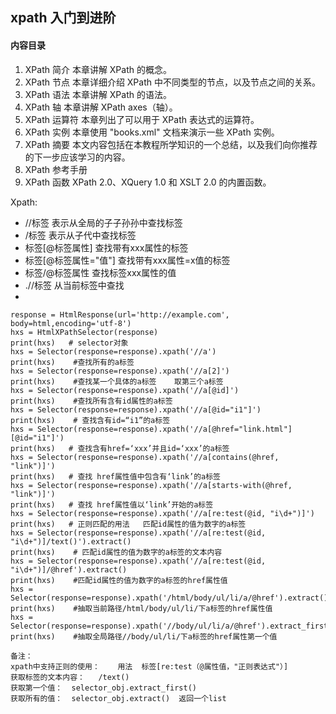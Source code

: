 ## xpath 入门到进阶


#### 内容目录

1. XPath 简介
本章讲解 XPath 的概念。
2. XPath 节点
本章详细介绍 XPath 中不同类型的节点，以及节点之间的关系。
3. XPath 语法
本章讲解 XPath 的语法。
4. XPath 轴
本章讲解 XPath axes（轴）。
5. XPath 运算符
本章列出了可以用于 XPath 表达式的运算符。
6. XPath 实例
本章使用 "books.xml" 文档来演示一些 XPath 实例。
7. XPath 摘要
本文内容包括在本教程所学知识的一个总结，以及我们向你推荐的下一步应该学习的内容。
8. XPath 参考手册
9. XPath 函数
XPath 2.0、XQuery 1.0 和 XSLT 2.0 的内置函数。


Xpath:
- //标签                  表示从全局的子子孙孙中查找标签
- /标签                   表示从子代中查找标签
- 标签[@标签属性]           查找带有xxx属性的标签
- 标签[@标签属性="值"]      查找带有xxx属性=x值的标签
- 标签/@标签属性            查找标签xxx属性的值
- .//标签                 从当前标签中查找
- 
```
response = HtmlResponse(url='http://example.com', body=html,encoding='utf-8')
hxs = HtmlXPathSelector(response)
print(hxs)   # selector对象
hxs = Selector(response=response).xpath('//a')
print(hxs)    #查找所有的a标签
hxs = Selector(response=response).xpath('//a[2]')
print(hxs)    #查找某一个具体的a标签    取第三个a标签
hxs = Selector(response=response).xpath('//a[@id]')
print(hxs)    #查找所有含有id属性的a标签
hxs = Selector(response=response).xpath('//a[@id="i1"]')
print(hxs)    # 查找含有id=“i1”的a标签
hxs = Selector(response=response).xpath('//a[@href="link.html"][@id="i1"]')
print(hxs)   # 查找含有href=‘xxx’并且id=‘xxx’的a标签
hxs = Selector(response=response).xpath('//a[contains(@href, "link")]')
print(hxs)   # 查找 href属性值中包含有‘link’的a标签
hxs = Selector(response=response).xpath('//a[starts-with(@href, "link")]')
print(hxs)   # 查找 href属性值以‘link’开始的a标签
hxs = Selector(response=response).xpath('//a[re:test(@id, "i\d+")]')
print(hxs)   # 正则匹配的用法   匹配id属性的值为数字的a标签
hxs = Selector(response=response).xpath('//a[re:test(@id, "i\d+")]/text()').extract()
print(hxs)    # 匹配id属性的值为数字的a标签的文本内容
hxs = Selector(response=response).xpath('//a[re:test(@id, "i\d+")]/@href').extract()
print(hxs)    #匹配id属性的值为数字的a标签的href属性值
hxs = Selector(response=response).xpath('/html/body/ul/li/a/@href').extract()
print(hxs)    #抽取当前路径/html/body/ul/li/下a标签的href属性值
hxs = Selector(response=response).xpath('//body/ul/li/a/@href').extract_first()
print(hxs)    #抽取全局路径//body/ul/li/下a标签的href属性第一个值

备注：
xpath中支持正则的使用：    用法  标签[re:test（@属性值，"正则表达式"）]
获取标签的文本内容：   /text()     
获取第一个值：  selector_obj.extract_first()    
获取所有的值：  selector_obj.extract()  返回一个list
```